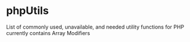# phpUtils
List of commonly used, unavailable, and needed utility functions for PHP currently contains Array Modifiers 
